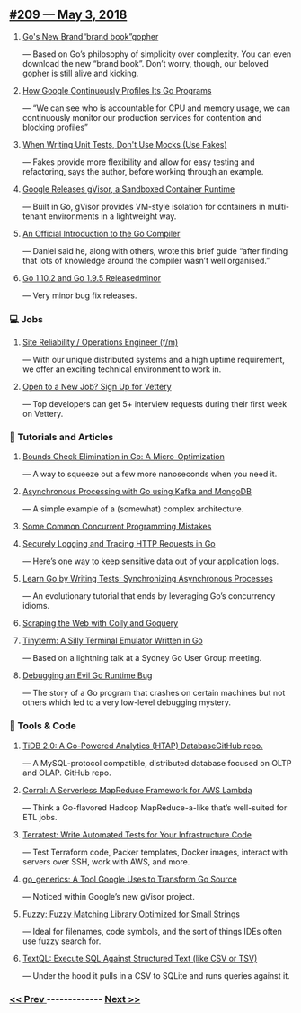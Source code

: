## [#209 — May  3, 2018](https://golangweekly.com/issues/209)

1. [Go's New Brand“brand book”gopher](https://golangweekly.com/link/46575/web)

     — Based on Go’s philosophy of simplicity over complexity. You can even download the new “brand book”. Don’t worry, though, our beloved gopher is still alive and kicking.
1. [How Google Continuously Profiles Its Go Programs](https://golangweekly.com/link/46578/web)

     — “We can see who is accountable for CPU and memory usage, we can continuously monitor our production services for contention and blocking profiles”
1. [When Writing Unit Tests, Don't Use Mocks (Use Fakes)](https://golangweekly.com/link/46580/web)

     — Fakes provide more flexibility and allow for easy testing and refactoring, says the author, before working through an example.
1. [Google Releases gVisor, a Sandboxed Container Runtime](https://golangweekly.com/link/46581/web)

     — Built in Go, gVisor provides VM-style isolation for containers in multi-tenant environments in a lightweight way.
1. [An Official Introduction to the Go Compiler](https://golangweekly.com/link/46582/web)

     — Daniel said he, along with others, wrote this brief guide “after finding that lots of knowledge around the compiler wasn’t well organised.”
1. [Go 1.10.2 and Go 1.9.5 Releasedminor](https://golangweekly.com/link/46583/web)

     — Very minor bug fix releases.
### 💻 Jobs

1. [Site Reliability / Operations Engineer (f/m)](https://golangweekly.com/link/46585/web)

     — With our unique distributed systems and a high uptime requirement, we offer an exciting technical environment to work in.
1. [Open to a New Job? Sign Up for Vettery](https://golangweekly.com/link/46586/web)

     — Top developers can get 5+ interview requests during their first week on Vettery.
### 📘 Tutorials and Articles

1. [Bounds Check Elimination in Go: A Micro-Optimization](https://golangweekly.com/link/46587/web)

     — A way to squeeze out a few more nanoseconds when you need it.
1. [Asynchronous Processing with Go using Kafka and MongoDB](https://golangweekly.com/link/46588/web)

     — A simple example of a (somewhat) complex architecture.
1. [Some Common Concurrent Programming Mistakes](https://golangweekly.com/link/46589/web)

1. [Securely Logging and Tracing HTTP Requests in Go](https://golangweekly.com/link/46591/web)

     — Here’s one way to keep sensitive data out of your application logs.
1. [Learn Go by Writing Tests: Synchronizing Asynchronous Processes](https://golangweekly.com/link/46592/web)

     — An evolutionary tutorial that ends by leveraging Go’s concurrency idioms.
1. [Scraping the Web with Colly and Goquery](https://golangweekly.com/link/46593/web)

1. [Tinyterm: A Silly Terminal Emulator Written in Go](https://golangweekly.com/link/46594/web)

     — Based on a lightning talk at a Sydney Go User Group meeting.
1. [Debugging an Evil Go Runtime Bug](https://golangweekly.com/link/46595/web)

     — The story of a Go program that crashes on certain machines but not others which led to a very low-level debugging mystery.
### 🔧 Tools & Code

1. [TiDB 2.0: A Go-Powered Analytics (HTAP) DatabaseGitHub repo.](https://golangweekly.com/link/46596/web)

     — A MySQL-protocol compatible, distributed database focused on OLTP and OLAP. GitHub repo.
1. [Corral: A Serverless MapReduce Framework for AWS Lambda](https://golangweekly.com/link/46599/web)

     — Think a Go-flavored Hadoop MapReduce-a-like that’s well-suited for ETL jobs.
1. [Terratest: Write Automated Tests for Your Infrastructure Code](https://golangweekly.com/link/46600/web)

     — Test Terraform code, Packer templates, Docker images, interact with servers over SSH, work with AWS, and more.
1. [go_generics: A Tool Google Uses to Transform Go Source](https://golangweekly.com/link/46601/web)

     — Noticed within Google’s new gVisor project.
1. [Fuzzy: Fuzzy Matching Library Optimized for Small Strings](https://golangweekly.com/link/46602/web)

     — Ideal for filenames, code symbols, and the sort of things IDEs often use fuzzy search for.
1. [TextQL: Execute SQL Against Structured Text (like CSV or TSV)](https://golangweekly.com/link/46604/web)

     — Under the hood it pulls in a CSV to SQLite and runs queries against it.

### [ << Prev ](golangweekly-208.md) ------------- [ Next >> ](golangweekly-210.md)